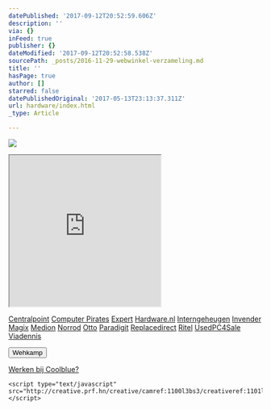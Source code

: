 ```yaml
---
datePublished: '2017-09-12T20:52:59.606Z'
description: ''
via: {}
inFeed: true
publisher: {}
dateModified: '2017-09-12T20:52:58.538Z'
sourcePath: _posts/2016-11-29-webwinkel-verzameling.md
title: ''
hasPage: true
author: []
starred: false
datePublishedOriginal: '2017-05-13T23:13:37.311Z'
url: hardware/index.html
_type: Article

---
```

![](https://the-grid-user-content.s3-us-west-2.amazonaws.com/e4f5c7a1-5645-4150-88af-80872fdd68a7.jpg)

<iframe src="https://the-grid.github.io/ed-userhtml/?g=eJy1V9FumzAUfc9XsEjNWwKGkJA0pOq6TpvUdXvow_oUGfsCVoxBtjOSv5-BZE3Xpks1kBBgC-4959j3cFl8-PT95uHxx62V6owve4vDBTBd9noLbKUS4rCfal3Mbbssy9E1AUWZBKJHgvctjWUCOuyvIo7Fur9csCyxlCTP3onyDMvqeftrhhNQtqDRijW3OoVEMmqXTKyBC4wzG5sUw32OQiR9C3OT4cvDtztLb3QuGTaJld5xCPslozqdI8cptpcpsCTV1cAyoyiXFOTcuTSgbLy0TtDhLMIRHpE864bMIUGXRDQZaYkpmBNZgxwJ0PYVCZE_GTsDnBWXWRgg3w1m9QCHyPOmE1QPZFhfNmFn7GFbSFCq85U0oUEKrKECp40AWoczZ7xC7qrhu9oTvnA_d7Rv_yDommsEWA9ZjawTJof4rfE4RYOkmkNnRnKIfyYN95iGewYNZWAVBpAAWcg8kTjLsMHIKzexCWdk3ZyvihANdLiRfKDCsYecQRw-_LwbmImwinPhXZtNaY6GY_3-QOAMwo85H94DLSHqSCET3yT7_4X231xoYipvo1SaF_viZILCdoRVsa3K1PW82fSoUO_LckjUG-VqSeBhX-Rxznlemsw3xwmWVhvSHGHuuAwICOPcvMiZqOHtbXwvUpEWlUa-N_5LIUrfpdDzJC1pdBy0a5XynEd886pbvGT79HBLTE3AYR2xTZqKSFboBpttQxYBHUVYGD-JDY_aRvwpplE89UkQ0DhGCAIcTCZkfNVIcLCQyolkPErFwXdwZgScI5Oae5HybCKNp7NfsJ9FfBY4ga2eTTsIcTTzvakhqHaCGJgNwuW5LYfrjh1v33Ig97V242jnbs7buRSEYIoCrn2xFdt7CtlCX3La-k6I5PvI_6dGpm16j0i32wJqAVrRB5poLUrzaknvcll9fAyqymYLJpK6axsH3vS8tu2FDI-HiK3IsMfXpgy9hfnm0p0pKLv51_oNzzyW2Q" height="300" style=""></iframe>

[Centralpoint][0]
[Computer Pirates][1]
[Expert][2]
[Hardware.nl][3]
[Interngeheugen][4]
[Invender][5]
[Magix][6]
[Medion][7]
[Norrod][8]
[Otto][9]
[Paradigit][10]
[Replacedirect][11]
[Ritel][12]
[UsedPC4Sale][13]
[Viadennis][14]

<button data-role="cta" style="">Wehkamp</button>

[Werken bij Coolblue?][15]

    <script type="text/javascript" src="http://creative.prf.hn/creative/camref:1100l3bs3/creativeref:1101l9808"></script>
    



[0]: http://www.centralpoint.nl/tracker/index.php?tt=534_12_133761_Ned-Web&r=%2F
[1]: http://www.computerpirates.com/
[2]: http://tc.tradetracker.net/?c=5515&m=12&a=133761&u=%2F
[3]: http://www.hardware.nl/
[4]: http://www.interngeheugen.com/tt/?tt=2902_12_133761_Interngeheugen&r=%2F
[5]: http://www.invender.nl/ttiv/index.php?tt=352_12_133761_Invender&r=%2F
[6]: http://www.magix.com/ap/tradetracker/?tt=2074_12_133761_Magix&r=%2F
[7]: http://tc.tradetracker.net/?c=3452&m=12&a=133761
[8]: http://www.norrod.nl/tt/index.aspx?tt=23396_12_133761_Norrod&r=%2F
[9]: http://www.otto.nl/
[10]: http://www.paradigit.nl/tt/index.aspx?tt=5043_12_133761_Paradigit&r=%2F
[11]: http://www.replacedirect.nl/
[12]: http://www.ritel.nl/telecom/?tt=668_12_133761_Ritel&r=%2F
[13]: http://tc.tradetracker.net/?c=20400&m=12&a=133761&r=UsedPC4sale&u=%2F
[14]: http://www.viadennis.nl/computer/?tt=15804_12_133761_Viadennis&r=%2F
[15]: http://creative.prf.hn/creative/camref:1100l3bs3/creativeref:1101l9809/mode:direct